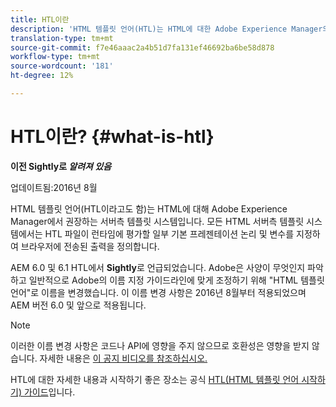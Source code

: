 ```yaml
---
title: HTL이란
description: 'HTML 템플릿 언어(HTL)는 HTML에 대한 Adobe Experience Manager의 기본 및 권장 서버 측 템플릿 시스템입니다. '
translation-type: tm+mt
source-git-commit: f7e46aaac2a4b51d7fa131ef46692ba6be58d878
workflow-type: tm+mt
source-wordcount: '181'
ht-degree: 12%

---
```



# HTL이란? {#what-is-htl}

**이전 Sightly로  *알려져 있음***

업데이트됨:2016년 8월

HTML 템플릿 언어(HTL이라고도 함)는 HTML에 대해 Adobe Experience Manager에서 권장하는 서버측 템플릿 시스템입니다. 모든 HTML 서버측 템플릿 시스템에서는 HTL 파일이 런타임에 평가할 일부 기본 프레젠테이션 논리 및 변수를 지정하여 브라우저에 전송된 출력을 정의합니다.

AEM 6.0 및 6.1 HTL에서 **Sightly**&#x200B;로 언급되었습니다. Adobe은 사양이 무엇인지 파악하고 일반적으로 Adobe의 이름 지정 가이드라인에 맞게 조정하기 위해 &quot;HTML 템플릿 언어&quot;로 이름을 변경했습니다. 이 이름 변경 사항은 2016년 8월부터 적용되었으며 AEM 버전 6.0 및 앞으로 적용됩니다.

>[!NOTE]
>
>이러한 이름 변경 사항은 코드나 API에 영향을 주지 않으므로 호환성은 영향을 받지 않습니다. 자세한 내용은 [이 공지 비디오를 참조하십시오.](https://helpx.adobe.com/experience-manager/how-to/announce-htl.html)

HTL에 대한 자세한 내용과 시작하기 좋은 장소는 공식 [HTL(HTML 템플릿 언어 시작하기) 가이드](overview.md)입니다.
